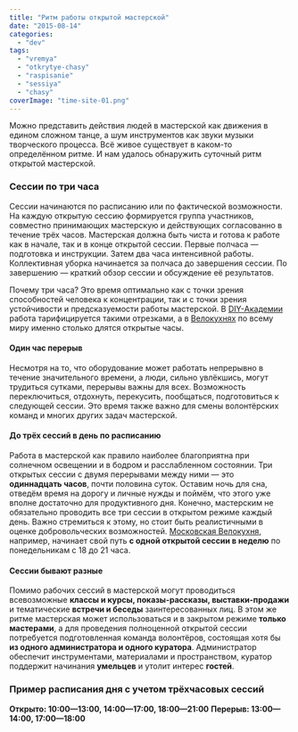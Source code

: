 ```yaml
---
title: "Ритм работы открытой мастерской"
date: "2015-08-14"
categories:
  - "dev"
tags:
  - "vremya"
  - "otkrytye-chasy"
  - "raspisanie"
  - "sessiya"
  - "chasy"
coverImage: "time-site-01.png"
---
```


Можно представить действия людей в мастерской как движения в едином сложном танце, а шум инструментов как звуки музыки творческого процесса. Всё живое существует в каком-то определённом ритме. И нам удалось обнаружить суточный ритм открытой мастерской.

### Сессии по три часа

Сессии начинаются по расписанию или по фактической возможности. На каждую открытую сессию формируется группа участников, совместно принимающих мастерскую и действующих согласованно в течение трёх часов. Мастерская должна быть чиста и готова к работе как в начале, так и в конце открытой сессии. Первые полчаса — подготовка и инструкции. Затем два часа интенсивной работы. Коллективная уборка начинается за полчаса до завершения сессии. По завершению — краткий обзор сессии и обсуждение её результатов.

Почему три часа? Это время оптимально как с точки зрения способностей человека к концентрации, так и с точки зрения устойчивости и предсказуемости работы мастерской. В [DIY-Академии](http://ooley.ru/obshhestvennaya-stolyarnaya-masterskaya-diy-akademiya/) работа тарифицируется такими отрезками, а в [Велокухнях](http://ooley.ru/tags/velokuhnya/) по всему миру именно столько длятся открытые часы.

#### Один час перерыв

Несмотря на то, что оборудование может работать непрерывно в течение значительного времени, а люди, сильно увлёкшись, могут трудиться сутками, перерывы важны для всех. Возможность переключиться, отдохнуть, перекусить, пообщаться, подготовиться к следующей сессии. Это время также важно для смены волонтёрских команд и многих других задач мастерской.

#### До трёх сессий в день по расписанию

Работа в мастерской как правило наиболее благоприятна при солнечном освещении и в бодром и расслабленном состоянии. Три открытых сессии с двумя перерывами между ними — это **одиннадцать часов**, почти половина суток. Оставим ночь для сна, отведём время на дорогу и личные нужды и поймём, что этого уже вполне достаточно для продуктивного дня. Конечно, мастерским не обязательно проводить все три сессии в открытом режиме каждый день. Важно стремиться к этому, но стоит быть реалистичными в оценке добровольческих возможностей. [Московская Велокухня](http://ooley.ru/pervye-otkrytye-chasy-v-pervoj-moskovskoj-velokuhne/), например, начинает свой путь **с одной открытой сессии в неделю** по понедельникам с 18 до 21 часа.

#### Сессии бывают разные

Помимо рабочих сессий в мастерской могут проводиться всевозможные **классы и курсы, показы-рассказы, выставки-продажи** и тематические **встречи и беседы** заинтересованных лиц. В этом же ритме мастерская может использоваться и в закрытом режиме **только мастерами**, а для проведения полноценной открытой сессии потребуется подготовленная команда волонтёров, состоящая хотя бы **из одного администратора и одного куратора**. Администратор обеспечит инструментами, материалами и пространством, куратор поддержит начинания **умельцев** и утолит интерес **гостей**.

### Пример расписания дня с учетом трёхчасовых сессий

**Открыто: 10:00—13:00, 14:00—17:00, 18:00—21:00** **Перерыв: 13:00—14:00, 17:00—18:00**
